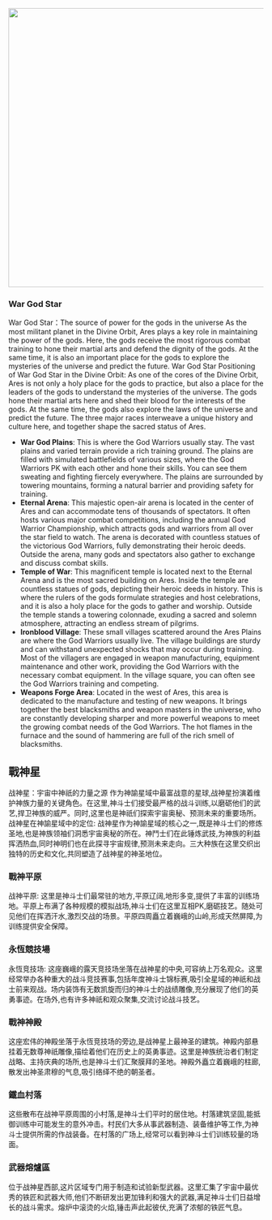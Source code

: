 
<p align="center">
  <img src="https://github.com/BRC1024Rootverse/Rootverse/assets/170728893/afb8d2e7-c7d2-4303-b73e-6760ec328fa8" width="550" />

### War God Star
War God Star：The source of power for the gods in the universe
As the most militant planet in the Divine Orbit, Ares plays a key role in maintaining the power of the gods. Here, the gods receive the most rigorous combat training to hone their martial arts and defend the dignity of the gods. At the same time, it is also an important place for the gods to explore the mysteries of the universe and predict the future.
War God Star Positioning of War God Star in the Divine Orbit:
As one of the cores of the Divine Orbit, Ares is not only a holy place for the gods to practice, but also a place for the leaders of the gods to understand the mysteries of the universe. The gods hone their martial arts here and shed their blood for the interests of the gods. At the same time, the gods also explore the laws of the universe and predict the future. The three major races interweave a unique history and culture here, and together shape the sacred status of Ares.
- **War God Plains**: This is where the God Warriors usually stay. The vast plains and varied terrain provide a rich training ground. The plains are filled with simulated battlefields of various sizes, where the God Warriors PK with each other and hone their skills. You can see them sweating and fighting fiercely everywhere. The plains are surrounded by towering mountains, forming a natural barrier and providing safety for training.
- **Eternal Arena**: This majestic open-air arena is located in the center of Ares and can accommodate tens of thousands of spectators. It often hosts various major combat competitions, including the annual God Warrior Championship, which attracts gods and warriors from all over the star field to watch. The arena is decorated with countless statues of the victorious God Warriors, fully demonstrating their heroic deeds. Outside the arena, many gods and spectators also gather to exchange and discuss combat skills.
- **Temple of War**: This magnificent temple is located next to the Eternal Arena and is the most sacred building on Ares. Inside the temple are countless statues of gods, depicting their heroic deeds in history. This is where the rulers of the gods formulate strategies and host celebrations, and it is also a holy place for the gods to gather and worship. Outside the temple stands a towering colonnade, exuding a sacred and solemn atmosphere, attracting an endless stream of pilgrims.
- **Ironblood Village**: These small villages scattered around the Ares Plains are where the God Warriors usually live. The village buildings are sturdy and can withstand unexpected shocks that may occur during training. Most of the villagers are engaged in weapon manufacturing, equipment maintenance and other work, providing the God Warriors with the necessary combat equipment. In the village square, you can often see the God Warriors training and competing.
- **Weapons Forge Area**: Located in the west of Ares, this area is dedicated to the manufacture and testing of new weapons. It brings together the best blacksmiths and weapon masters in the universe, who are constantly developing sharper and more powerful weapons to meet the growing combat needs of the God Warriors. The hot flames in the furnace and the sound of hammering are full of the rich smell of blacksmiths.



## 戰神星
战神星：宇宙中神祇的力量之源
作为神諭星域中最富战意的星球,战神星扮演着维护神族力量的关键角色。在这里,神斗士们接受最严格的战斗训练,以磨砺他们的武艺,捍卫神族的威严。同时,这里也是神祇们探索宇宙奥秘、预测未来的重要场所。
战神星在神諭星域中的定位:
战神星作为神諭星域的核心之一,既是神斗士们的修炼圣地,也是神族领袖们洞悉宇宙奥秘的所在。神鬥士们在此锤炼武技,为神族的利益挥洒热血,同时神明们也在此探寻宇宙规律,预测未来走向。三大种族在这里交织出独特的历史和文化,共同塑造了战神星的神圣地位。

### 戰神平原
战神平原: 这里是神斗士们最常驻的地方,平原辽阔,地形多变,提供了丰富的训练场地。平原上布满了各种规模的模拟战场,神斗士们在这里互相PK,磨砺技艺。随处可见他们在挥洒汗水,激烈交战的场景。平原四周矗立着巍峨的山岭,形成天然屏障,为训练提供安全保障。

### 永恆競技場
 永恆竞技场: 这座巍峨的露天竞技场坐落在战神星的中央,可容纳上万名观众。这里经常举办各种重大的战斗竞技赛事,包括年度神斗士锦标赛,吸引全星域的神祇和战士前来观战。场内装饰有无数凯旋而归的神斗士的战绩雕像,充分展现了他们的英勇事迹。在场外,也有许多神祇和观众聚集,交流讨论战斗技艺。

### 戰神神殿
这座宏伟的神殿坐落于永恆竞技场的旁边,是战神星上最神圣的建筑。神殿内部悬挂着无数尊神祇雕像,描绘着他们在历史上的英勇事迹。这里是神族统治者们制定战略、主持庆典的场所,也是神斗士们汇聚膜拜的圣地。神殿外矗立着巍峨的柱廊,散发出神圣肃穆的气息,吸引络绎不绝的朝圣者。

### 鐵血村落
这些散布在战神平原周围的小村落,是神斗士们平时的居住地。村落建筑坚固,能抵御训练中可能发生的意外冲击。村民们大多从事武器制造、装备维护等工作,为神斗士提供所需的作战装备。在村落的广场上,经常可以看到神斗士们训练较量的场面。

### 武器熔爐區
位于战神星西部,这片区域专门用于制造和试验新型武器。这里汇集了宇宙中最优秀的铁匠和武器大师,他们不断研发出更加锋利和强大的武器,满足神斗士们日益增长的战斗需求。熔炉中滚烫的火焰,锤击声此起彼伏,充满了浓郁的铁匠气息。
